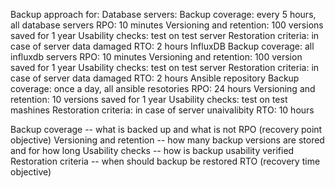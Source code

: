 Backup approach for:
	Database servers:
		Backup coverage: every 5 hours, all database servers
		RPO: 10 minutes
		Versioning and retention: 100 versions saved for 1 year
		Usability checks: test on test server
		Restoration criteria: in case of server data damaged
		RTO: 2 hours
	InfluxDB
		Backup coverage: all influxdb servers
		RPO: 10 minutes
		Versioning and retention: 100 version saved for 1 year
		Usability checks: test on test server
		Restoration criteria: in case of server data damaged
		RTO: 2 hours
	Ansible repository 
		Backup coverage: once a day, all ansible resotories
		RPO: 24 hours
		Versioning and retention: 10 versions saved for 1 year
		Usability checks: test on test mashines
		Restoration criteria: in case of server unaivalibity
		RTO: 10 hours



Backup coverage -- what is backed up and what is not
RPO (recovery point objective)
Versioning and retention -- how many backup versions are stored and for how long
Usability checks -- how is backup usability verified
Restoration criteria -- when should backup be restored
RTO (recovery time objective)